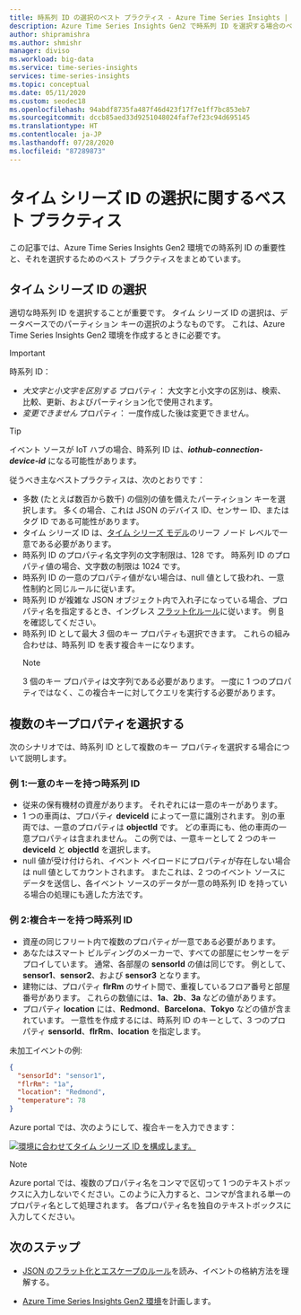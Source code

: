 ```yaml
---
title: 時系列 ID の選択のベスト プラクティス - Azure Time Series Insights | Microsoft Docs
description: Azure Time Series Insights Gen2 で時系列 ID を選択する場合のベスト プラクティスについて説明します。
author: shipramishra
ms.author: shmishr
manager: diviso
ms.workload: big-data
ms.service: time-series-insights
services: time-series-insights
ms.topic: conceptual
ms.date: 05/11/2020
ms.custom: seodec18
ms.openlocfilehash: 94abdf8735fa487f46d423f17f7e1ff7bc853eb7
ms.sourcegitcommit: dccb85aed33d9251048024faf7ef23c94d695145
ms.translationtype: HT
ms.contentlocale: ja-JP
ms.lasthandoff: 07/28/2020
ms.locfileid: "87289873"
---
```

# <a name="best-practices-for-choosing-a-time-series-id"></a>タイム シリーズ ID の選択に関するベスト プラクティス

この記事では、Azure Time Series Insights Gen2 環境での時系列 ID の重要性と、それを選択するためのベスト プラクティスをまとめています。

## <a name="choose-a-time-series-id"></a>タイム シリーズ ID の選択

適切な時系列 ID を選択することが重要です。 タイム シリーズ ID の選択は、データベースでのパーティション キーの選択のようなものです。 これは、Azure Time Series Insights Gen2 環境を作成するときに必要です。 

> [!IMPORTANT]
> 時系列 ID：
>
> * *大文字と小文字を区別する* プロパティ： 大文字と小文字の区別は、検索、比較、更新、およびパーティション化で使用されます。
> * *変更できません* プロパティ： 一度作成した後は変更できません。

> [!TIP]
> イベント ソースが IoT ハブの場合、時系列 ID は、***iothub-connection-device-id*** になる可能性があります。

従うべき主なベストプラクティスは、次のとおりです：

* 多数 (たとえば数百から数千) の個別の値を備えたパーティション キーを選択します。 多くの場合、これは JSON のデバイス ID、センサー ID、またはタグ ID である可能性があります。
* タイム シリーズ ID は、[タイム シリーズ モデル](./concepts-model-overview.md)のリーフ ノード レベルで一意である必要があります。
* 時系列 ID のプロパティ名文字列の文字制限は、128 です。 時系列 ID のプロパティ値の場合、文字数の制限は 1024 です。
* 時系列 ID の一意のプロパティ値がない場合は、null 値として扱われ、一意性制約と同じルールに従います。
* 時系列 ID が複雑な JSON オブジェクト内で入れ子になっている場合、プロパティ名を指定するとき、イングレス [フラット化ルール](./concepts-json-flattening-escaping-rules.md)に従います。 例 [B](concepts-json-flattening-escaping-rules.md#example-b) を確認してください。 
* 時系列 ID として最大 *3* 個のキー プロパティも選択できます。 これらの組み合わせは、時系列 ID を表す複合キーになります。  
  > [!NOTE]
  > 3 個のキー プロパティは文字列である必要があります。
  > 一度に 1 つのプロパティではなく、この複合キーに対してクエリを実行する必要があります。

## <a name="select-more-than-one-key-property"></a>複数のキープロパティを選択する

次のシナリオでは、時系列 ID として複数のキー プロパティを選択する場合について説明します。  

### <a name="example-1-time-series-id-with-a-unique-key"></a>例 1:一意のキーを持つ時系列 ID

* 従来の保有機材の資産があります。 それぞれには一意のキーがあります。
* 1 つの車両は、プロパティ **deviceId** によって一意に識別されます。 別の車両では、一意のプロパティは **objectId** です。 どの車両にも、他の車両の一意プロパティは含まれません。 この例では、一意キーとして 2 つのキー **deviceId** と **objectId** を選択します。
* null 値が受け付けられ、イベント ペイロードにプロパティが存在しない場合は null 値としてカウントされます。 またこれは、2 つのイベント ソースにデータを送信し、各イベント ソースのデータが一意の時系列 ID を持っている場合の処理にも適した方法です。

### <a name="example-2-time-series-id-with-a-composite-key"></a>例 2:複合キーを持つ時系列 ID

* 資産の同じフリート内で複数のプロパティが一意である必要があります。
* あなたはスマート ビルディングのメーカーで、すべての部屋にセンサーをデプロイしています。 通常、各部屋の **sensorId** の値は同じです。 例として、**sensor1**、**sensor2**、および **sensor3** となります。
* 建物には、プロパティ **flrRm** のサイト間で、重複しているフロア番号と部屋番号があります。 これらの数値には、**1a**、**2b**、**3a** などの値があります。
* プロパティ **location** には、**Redmond**、**Barcelona**、**Tokyo** などの値が含まれています。 一意性を作成するには、時系列 ID のキーとして、3 つのプロパティ **sensorId**、**flrRm**、**location** を指定します。

未加工イベントの例:

```JSON
{
  "sensorId": "sensor1",
  "flrRm": "1a",
  "location": "Redmond",
  "temperature": 78
}
```

Azure portal では、次のようにして、複合キーを入力できます：
 
[![環境に合わせてタイム シリーズ ID を構成します。](media/v2-how-to-tsid/configure-environment-key.png)](media/v2-how-to-tsid/configure-environment-key.png#lightbox)

  > [!NOTE]
  > Azure portal では、複数のプロパティ名をコンマで区切って 1 つのテキストボックスに入力しないでください。このように入力すると、コンマが含まれる単一のプロパティ名として処理されます。
  > 各プロパティ名を独自のテキストボックスに入力してください。

## <a name="next-steps"></a>次のステップ

* [JSON のフラット化とエスケープのルール](./concepts-json-flattening-escaping-rules.md)を読み、イベントの格納方法を理解する。

* [Azure Time Series Insights Gen2 環境](./time-series-insights-update-plan.md)を計画します。
